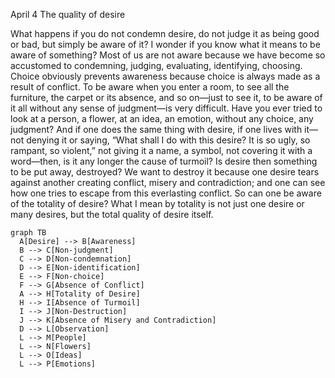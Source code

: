 April 4
The quality of desire

What happens if you do not condemn desire, do not judge it as being good or bad, but simply be aware of it? I wonder if you know what it means to be aware of something? Most of us are not aware because we have become so accustomed to condemning, judging, evaluating, identifying, choosing. Choice obviously prevents awareness because choice is always made as a result of conflict. To be aware when you enter a room, to see all the furniture, the carpet or its absence, and so on—just to see it, to be aware of it all without any sense of judgment—is very difficult. Have you ever tried to look at a person, a flower, at an idea, an emotion, without any choice, any judgment?
And if one does the same thing with desire, if one lives with it—not denying it or saying, “What shall I do with this desire? It is so ugly, so rampant, so violent,” not giving it a name, a symbol, not covering it with a word—then, is it any longer the cause of turmoil? Is desire then something to be put away, destroyed? We want to destroy it because one desire tears against another creating conflict, misery and contradiction; and one can see how one tries to escape from this everlasting conflict. So can one be aware of the totality of desire? What I mean by totality is not just one desire or many desires, but the total quality of desire itself.

```mermaid
graph TB
  A[Desire] --> B[Awareness]
  B --> C[Non-judgment]
  C --> D[Non-condemnation]
  D --> E[Non-identification]
  E --> F[Non-choice]
  F --> G[Absence of Conflict]
  A --> H[Totality of Desire]
  H --> I[Absence of Turmoil]
  I --> J[Non-Destruction]
  J --> K[Absence of Misery and Contradiction]
  D --> L[Observation]
  L --> M[People]
  L --> N[Flowers]
  L --> O[Ideas]
  L --> P[Emotions]
```